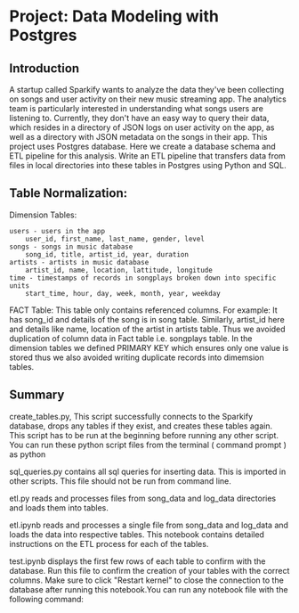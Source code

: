 # Project: Data Modeling with Postgres

## Introduction
A startup called Sparkify wants to analyze the data they've been collecting on songs and user activity on their new music streaming app. The analytics team is particularly interested in understanding what songs users are listening to. Currently, they don't have an easy way to query their data, which resides in a directory of JSON logs on user activity on the app, as well as a directory with JSON metadata on the songs in their app.
This project uses Postgres database. Here we create a database schema and ETL pipeline for this analysis. Write an ETL pipeline that transfers data from files in local directories into these tables in Postgres using Python and SQL.


## Table Normalization:

Dimension Tables:

    users - users in the app
        user_id, first_name, last_name, gender, level
    songs - songs in music database
        song_id, title, artist_id, year, duration
    artists - artists in music database
        artist_id, name, location, lattitude, longitude
    time - timestamps of records in songplays broken down into specific units
        start_time, hour, day, week, month, year, weekday

FACT Table:
    This table only contains referenced columns. For example: It has song_id and details of the song is in song table. Similarly, artist_id here and details like name, location of the artist in artists table. Thus we avoided duplication of column data in Fact table i.e. songplays table. In the dimension tables we defined PRIMARY KEY which ensures only one value is stored thus we also avoided writing duplicate records into dimemsion tables.




## Summary
create_tables.py, This script successfully connects to the Sparkify database, drops any tables if they exist, and creates these tables again. This script has to be run at the beginning before running any other script. You can run these python script files from the terminal ( command prompt ) as python <file name>

sql_queries.py contains all sql queries for inserting data. This is imported in other scripts. This file should not be run from command line.

etl.py reads and processes files from song_data and log_data directories and loads them into tables. 

etl.ipynb reads and processes a single file from song_data and log_data and loads the data into respective tables. This notebook contains detailed instructions on the ETL process for each of the tables.

test.ipynb displays the first few rows of each table to confirm with the database. Run this file to confirm the creation of your tables with the correct columns. Make sure to click "Restart kernel" to close the connection to the database after running this notebook.You can run any notebook file with the following command:




 
